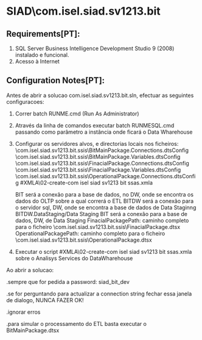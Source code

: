 # SIAD\com.isel.siad.sv1213.bit

## Requirements[PT]:
1. SQL Server Business Intelligence Development Studio 9 (2008) instalado e funcional.
2. Acesso à Internet

## Configuration Notes[PT]:
Antes de abrir a solucao com.isel.siad.sv1213.bit.sln, efectuar as seguintes configuracoes:

1) Correr batch RUNME.cmd (Run As Administrator)

2) Através da linha de comandos executar batch RUNMESQL.cmd passando como parâmetro a instância onde ficará o Data Wharehouse

4) Configurar os servidores alvos, e directorias locais nos ficheiros:
	\com.isel.siad.sv1213.bit.ssis\BitMainPackage.Connections.dtsConfig
	\com.isel.siad.sv1213.bit.ssis\BitMainPackage.Variables.dtsConfig
	\com.isel.siad.sv1213.bit.ssis\FinacialPackage.Connections.dtsConfig
	\com.isel.siad.sv1213.bit.ssis\FinacialPackage.Variables.dtsConfig
	\com.isel.siad.sv1213.bit.ssis\OperationalPackage.Connections.dtsConfig
	\#XMLA\02-create-com isel siad sv1213 bit ssas.xmla

	BIT será a conexão para a base de dados, no DW, onde se encontra os dados do OLTP sobre a qual correrá o ETL
	BITDW será a conexão para o servidor sql, DW, onde se encontra a base de dados de Data Staginng
	BITDW.DataStaging/Data Staging BIT será a conexão para a base de dados, DW, de Data Staging
	FinacialPackagePath: caminho completo para o ficheiro \com.isel.siad.sv1213.bit.ssis\FinacialPackage.dtsx
	OperationalPackagePath: caminho completo para o ficheiro \com.isel.siad.sv1213.bit.ssis\OperationalPackage.dtsx

5) Executar o script \#XMLA\02-create-com isel siad sv1213 bit ssas.xmla sobre o Analisys Services do DataWharehouse

Ao abrir a solucao:

.sempre que for pedida a password: siad_bit_dev

.se for perguntando para actualizar a connection string fechar essa janela de dialogo, NUNCA FAZER OK!

.ignorar erros

.para simular o processamento do ETL basta executar o BitMainPackage.dtsx
